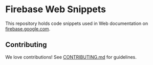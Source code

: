 # Firebase Web Snippets

This repository holds code snippets used in Web documentation
on [firebase.google.com](https://firebase.google.com/docs/).

## Contributing

We love contributions! See [CONTRIBUTING.md](./CONTRIBUTING.md) for guidelines.
